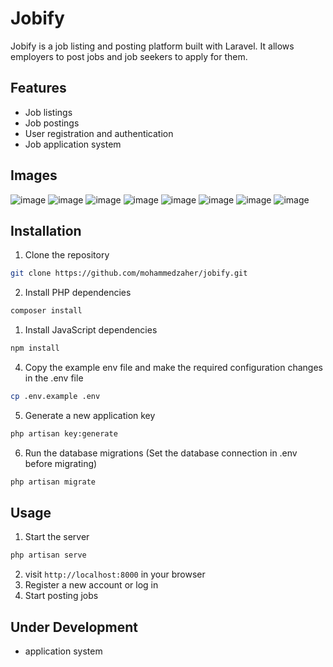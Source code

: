 # Jobify

Jobify is a job listing and posting platform built with Laravel. It allows employers to post jobs and job seekers to apply for them.

## Features

-   Job listings
-   Job postings
-   User registration and authentication
-   Job application system

## Images

![image](https://github.com/mohammedzaher/jobify/assets/66143194/ed024a5c-74da-4ff6-9838-b96dd3f227ad)
![image](https://github.com/mohammedzaher/jobify/assets/66143194/56ca18e3-a7a4-4f0f-8755-c69364cba56d)
![image](https://github.com/mohammedzaher/jobify/assets/66143194/86742836-cae2-473f-835a-65345b208a7d)
![image](https://github.com/mohammedzaher/jobify/assets/66143194/d2e41e7e-d332-41dc-b1d1-8ce6053abd57)
![image](https://github.com/mohammedzaher/jobify/assets/66143194/de1427eb-a00c-4716-8747-46dfdade5d5c)
![image](https://github.com/mohammedzaher/jobify/assets/66143194/4fc32158-502d-487f-bf86-ee1751336f5c)
![image](https://github.com/mohammedzaher/jobify/assets/66143194/3f550a01-5548-407f-92a5-95882af98109)
![image](https://github.com/mohammedzaher/jobify/assets/66143194/8ed713cd-a916-465b-9fbf-9dbd5282c266)

## Installation

1. Clone the repository

```bash
git clone https://github.com/mohammedzaher/jobify.git
```

2. Install PHP dependencies

```bash
composer install
```

1. Install JavaScript dependencies

```bash
npm install
```

4. Copy the example env file and make the required configuration changes in the .env file

```bash
cp .env.example .env
```

5. Generate a new application key

```bash
php artisan key:generate
```

6. Run the database migrations (Set the database connection in .env before migrating)

```bash
php artisan migrate
```

## Usage

1. Start the server

```bash
php artisan serve
```

2. visit `http://localhost:8000` in your browser
3. Register a new account or log in
4. Start posting jobs

## Under Development

-   application system
